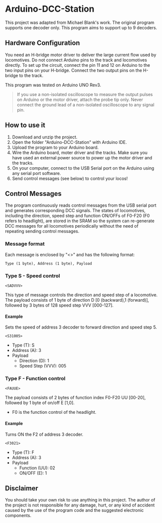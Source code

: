 # Arduino-DCC-Station
This project was adapted from Michael Blank's work. The original program supports one decoder only. This program aims to support up to 9 decoders.

## Hardware Configuration
You need an H-bridge motor driver to deliver the large current flow used by locomotives. Do not connect Arduino pins to the track and locomotives directly. To set up the circuit, connect the pin 11 and 12 on Arduino to the two input pins on your H-bridge. Connect the two output pins on the H-bridge to the track.

This program was tested on Arduino UNO Rev3.

>If you use a non-isolated oscilloscope to measure the output pulses on Arduino or the motor driver, attach the probe tip only. Never connect the ground lead of a non-isolated oscilloscope to any signal pin.

## How to use it
1. Download and unzip the project.
2. Open the folder "Arduino-DCC-Station" with Arduino IDE.
3. Upload the program to your Arduino board.
4. Wire the Arduino board, moter driver and the tracks. Make sure you have used an external power source to power up the motor driver and the tracks.
5. On your computer, connect to the USB Serial port on the Arduino using any serial port software.
6. Send control messages (see below) to control your locos! 

## Control Messages
The program continuously reads control messages from the USB serial port and generates corresponding DCC signals. The states of locomotives, including the direction, speed step and function ON/OFFs of F0-F20 (F0 refers to headlight), are stored in the SRAM so the system can re-generate DCC messages for all locomotives periodically without the need of repeating sending control messages.

### Message format
Each message is enclosed by "<>" and has the following format:
```
Type (1 byte), Address (1 byte), Payload
```
### Type S - Speed control
```
<SADVVV>
```
This type of message controls the direction and speed step of a locomotive.
The payload consists of 1 byte of direction D [0 (backward),1 (forward)], followed by 3 bytes of 128 speed step VVV [000-127].

#### Example
Sets the speed of address 3 decoder to forward direction and speed step 5.
```
<S31005>
```
* Type (T): S
* Address (A): 3
* Payload
  * Direction (D): 1
  * Speed Step (VVV): 005

### Type F - Function control
```
<FAUUE>
```
The payload consists of 2 bytes of function index F0-F20 UU [00-20], followed by 1 byte of on/off E [1,0].
* F0 is the function control of the headlight.

#### Example
Turns ON the F2 of address 3 decoder.
```
<F3021>
```
* Type (T): F
* Address (A): 3
* Payload
  * Function (UU): 02
  * ON/OFF (E): 1

## Disclaimer
You should take your own risk to use anything in this project. The author of the project is not responsible for any damage, hurt, or any kind of accident caused by the use of the program code and the suggested electronic components.
